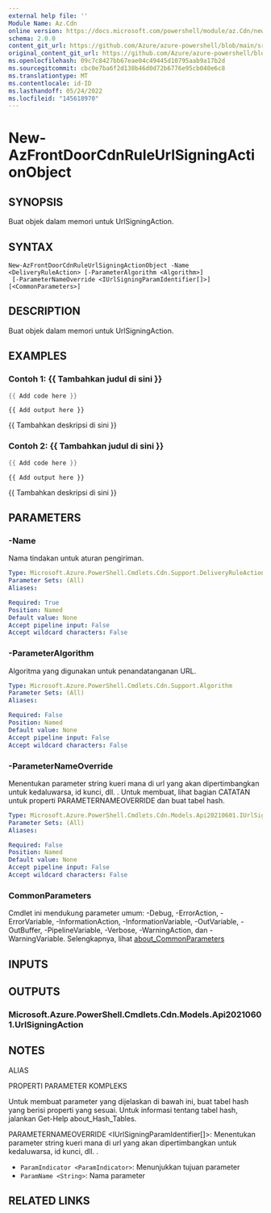 ```yaml
---
external help file: ''
Module Name: Az.Cdn
online version: https://docs.microsoft.com/powershell/module/az.Cdn/new-AzFrontDoorCdnRuleUrlSigningActionObject
schema: 2.0.0
content_git_url: https://github.com/Azure/azure-powershell/blob/main/src/Cdn/help/New-AzFrontDoorCdnRuleUrlSigningActionObject.md
original_content_git_url: https://github.com/Azure/azure-powershell/blob/main/src/Cdn/help/New-AzFrontDoorCdnRuleUrlSigningActionObject.md
ms.openlocfilehash: 09c7c8427bb67eae04c49445d10795aab9a17b2d
ms.sourcegitcommit: cbc0e7ba6f2d138b46d0d72b6776e95cb040e6c8
ms.translationtype: MT
ms.contentlocale: id-ID
ms.lasthandoff: 05/24/2022
ms.locfileid: "145618970"
---
```

# New-AzFrontDoorCdnRuleUrlSigningActionObject

## SYNOPSIS
Buat objek dalam memori untuk UrlSigningAction.

## SYNTAX

```
New-AzFrontDoorCdnRuleUrlSigningActionObject -Name <DeliveryRuleAction> [-ParameterAlgorithm <Algorithm>]
 [-ParameterNameOverride <IUrlSigningParamIdentifier[]>] [<CommonParameters>]
```

## DESCRIPTION
Buat objek dalam memori untuk UrlSigningAction.

## EXAMPLES

### Contoh 1: {{ Tambahkan judul di sini }}
```powershell
{{ Add code here }}
```

```output
{{ Add output here }}
```

{{ Tambahkan deskripsi di sini }}

### Contoh 2: {{ Tambahkan judul di sini }}
```powershell
{{ Add code here }}
```

```output
{{ Add output here }}
```

{{ Tambahkan deskripsi di sini }}

## PARAMETERS

### -Name
Nama tindakan untuk aturan pengiriman.

```yaml
Type: Microsoft.Azure.PowerShell.Cmdlets.Cdn.Support.DeliveryRuleAction
Parameter Sets: (All)
Aliases:

Required: True
Position: Named
Default value: None
Accept pipeline input: False
Accept wildcard characters: False
```

### -ParameterAlgorithm
Algoritma yang digunakan untuk penandatanganan URL.

```yaml
Type: Microsoft.Azure.PowerShell.Cmdlets.Cdn.Support.Algorithm
Parameter Sets: (All)
Aliases:

Required: False
Position: Named
Default value: None
Accept pipeline input: False
Accept wildcard characters: False
```

### -ParameterNameOverride
Menentukan parameter string kueri mana di url yang akan dipertimbangkan untuk kedaluwarsa, id kunci, dll. . Untuk membuat, lihat bagian CATATAN untuk properti PARAMETERNAMEOVERRIDE dan buat tabel hash.

```yaml
Type: Microsoft.Azure.PowerShell.Cmdlets.Cdn.Models.Api20210601.IUrlSigningParamIdentifier[]
Parameter Sets: (All)
Aliases:

Required: False
Position: Named
Default value: None
Accept pipeline input: False
Accept wildcard characters: False
```

### CommonParameters
Cmdlet ini mendukung parameter umum: -Debug, -ErrorAction, -ErrorVariable, -InformationAction, -InformationVariable, -OutVariable, -OutBuffer, -PipelineVariable, -Verbose, -WarningAction, dan -WarningVariable. Selengkapnya, lihat [about_CommonParameters](http://go.microsoft.com/fwlink/?LinkID=113216)

## INPUTS

## OUTPUTS

### Microsoft.Azure.PowerShell.Cmdlets.Cdn.Models.Api20210601.UrlSigningAction

## NOTES

ALIAS

PROPERTI PARAMETER KOMPLEKS

Untuk membuat parameter yang dijelaskan di bawah ini, buat tabel hash yang berisi properti yang sesuai. Untuk informasi tentang tabel hash, jalankan Get-Help about_Hash_Tables.


PARAMETERNAMEOVERRIDE <IUrlSigningParamIdentifier[]>: Menentukan parameter string kueri mana di url yang akan dipertimbangkan untuk kedaluwarsa, id kunci, dll. .
  - `ParamIndicator <ParamIndicator>`: Menunjukkan tujuan parameter
  - `ParamName <String>`: Nama parameter

## RELATED LINKS

